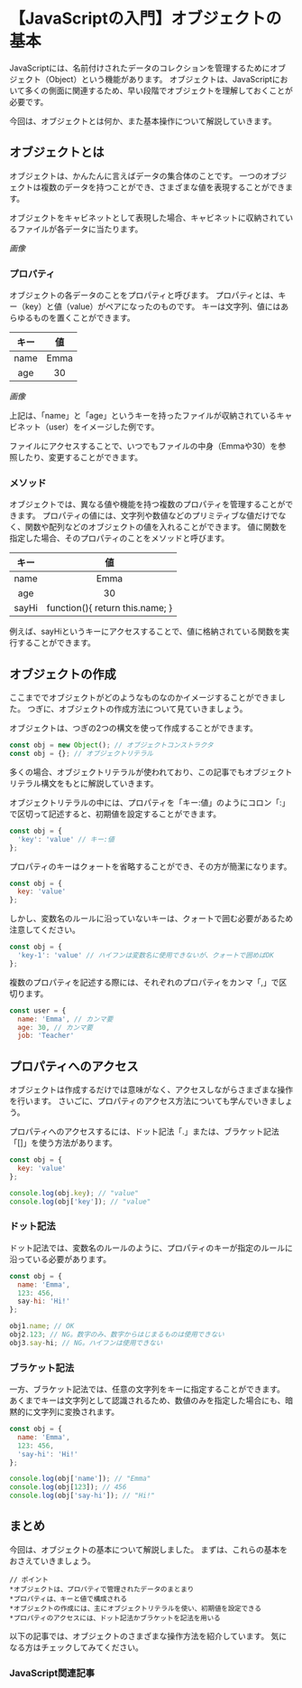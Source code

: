 # 【JavaScriptの入門】オブジェクトの基本

JavaScriptには、名前付けされたデータのコレクションを管理するためにオブジェクト（Object）という機能があります。
オブジェクトは、JavaScriptにおいて多くの側面に関連するため、早い段階でオブジェクトを理解しておくことが必要です。

今回は、オブジェクトとは何か、また基本操作について解説していきます。

## オブジェクトとは
オブジェクトは、かんたんに言えばデータの集合体のことです。
一つのオブジェクトは複数のデータを持つことができ、さまざまな値を表現することができます。

オブジェクトをキャビネットとして表現した場合、キャビネットに収納されているファイルが各データに当たります。

*画像*

### プロパティ
オブジェクトの各データのことをプロパティと呼びます。
プロパティとは、キー（key）と値（value）がペアになったのものです。
キーは文字列、値にはあらゆるものを置くことができます。

|キー|値|
|:--:|:--:|
|name|Emma|
|age|30|

*画像*

上記は、「name」と「age」というキーを持ったファイルが収納されているキャビネット（user）をイメージした例です。

ファイルにアクセスすることで、いつでもファイルの中身（Emmaや30）を参照したり、変更することができます。

### メソッド
オブジェクトでは、異なる値や機能を持つ複数のプロパティを管理することができます。
プロパティの値には、文字列や数値などのプリミティブな値だけでなく、関数や配列などのオブジェクトの値を入れることができます。
値に関数を指定した場合、そのプロパティのことをメソッドと呼びます。

|キー|値|
|:--:|:--:|
|name|Emma|
|age|30|
|sayHi|function(){ return this.name; }|

例えば、sayHiというキーにアクセスすることで、値に格納されている関数を実行することができます。

## オブジェクトの作成
ここまででオブジェクトがどのようなものなのかイメージすることができました。
つぎに、オブジェクトの作成方法について見ていきましょう。

オブジェクトは、つぎの2つの構文を使って作成することができます。
```javascript
const obj = new Object(); // オブジェクトコンストラクタ
const obj = {}; // オブジェクトリテラル
```
多くの場合、オブジェクトリテラルが使われており、この記事でもオブジェクトリテラル構文をもとに解説していきます。

オブジェクトリテラルの中には、プロパティを「キー:値」のようにコロン「:」で区切って記述すると、初期値を設定することができます。
```javascript
const obj = {
  'key': 'value' // キー:値
};

```
プロパティのキーはクォートを省略することができ、その方が簡潔になります。
```javascript
const obj = {
  key: 'value'
};
```

しかし、変数名のルールに沿っていないキーは、クォートで囲む必要があるため注意してください。
```javascript
const obj = {
  'key-1': 'value' // ハイフンは変数名に使用できないが、クォートで囲めばOK
};
```


複数のプロパティを記述する際には、それぞれのプロパティをカンマ「,」で区切ります。
```javascript
const user = {
  name: 'Emma', // カンマ要
  age: 30, // カンマ要
  job: 'Teacher'
```

## プロパティへのアクセス
オブジェクトは作成するだけでは意味がなく、アクセスしながらさまざまな操作を行います。
さいごに、プロパティのアクセス方法についても学んでいきましょう。

プロパティへのアクセスするには、ドット記法「.」または、ブラケット記法「[]」を使う方法があります。
```javascript
const obj = {
  key: 'value'
};

console.log(obj.key); // "value"
console.log(obj['key']); // "value"
```

### ドット記法
ドット記法では、変数名のルールのように、プロパティのキーが指定のルールに沿っている必要があります。
```javascript
const obj = {
  name: 'Emma',
  123: 456,
  say-hi: 'Hi!'
};

obj1.name; // OK
obj2.123; // NG。数字のみ、数字からはじまるものは使用できない
obj3.say-hi; // NG。ハイフンは使用できない
```

### ブラケット記法
一方、ブラケット記法では、任意の文字列をキーに指定することができます。
あくまでキーは文字列として認識されるため、数値のみを指定した場合にも、暗黙的に文字列に変換されます。

```javascript
const obj = {
  name: 'Emma',
  123: 456,
  'say-hi': 'Hi!'
};

console.log(obj['name']); // "Emma"
console.log(obj[123]); // 456
console.log(obj['say-hi']); // "Hi!"
```

## まとめ
今回は、オブジェクトの基本について解説しました。
まずは、これらの基本をおさえていきましょう。

```plain
// ポイント
*オブジェクトは、プロパティで管理されたデータのまとまり
*プロパティは、キーと値で構成される
*オブジェクトの作成には、主にオブジェクトリテラルを使い、初期値を設定できる
*プロパティのアクセスには、ドット記法かブラケットを記法を用いる
```

以下の記事では、オブジェクトのさまざまな操作方法を紹介しています。
気になる方はチェックしてみてください。
<a clink src="https://tcd-theme.com/2021/06/javascript-object2.html"></a>

### JavaScript関連記事
<a clink src="https://tcd-theme.com/2022/02/javascript-variable.html"></a>
<a clink src="https://tcd-theme.com/2022/02/javascript-variable-rule.html"></a>
